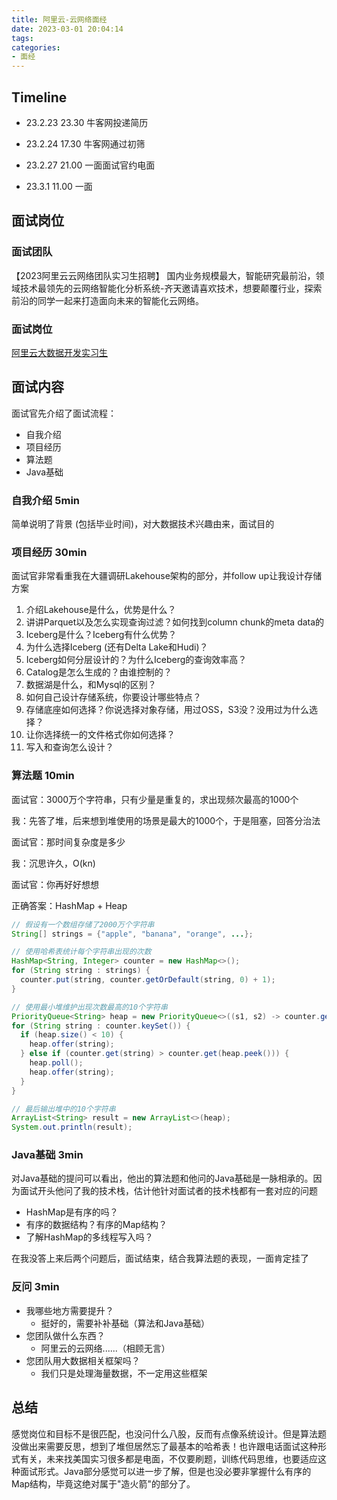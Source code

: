 ```yaml
---
title: 阿里云-云网络面经
date: 2023-03-01 20:04:14
tags:
categories:
- 面经
---
```


## Timeline

- 23.2.23	23.30 牛客网投递简历
- 23.2.24	17.30 牛客网通过初筛

- 23.2.27	21.00 一面面试官约电面

- 23.3.1	  11.00  一面

<!--more-->

## 面试岗位

### 面试团队

【2023阿里云云网络团队实习生招聘】 国内业务规模最大，智能研究最前沿，领域技术最领先的云网络智能化分析系统-齐天邀请喜欢技术，想要颠覆行业，探索前沿的同学一起来打造面向未来的智能化云网络。

### 面试岗位

[阿里云大数据开发实习生](https://nowpick.nowcoder.com/w/intern/detail?jobId=12485)


## 面试内容

面试官先介绍了面试流程：

- 自我介绍
- 项目经历
- 算法题
- Java基础

### 自我介绍 5min

简单说明了背景 (包括毕业时间)，对大数据技术兴趣由来，面试目的



### 项目经历 30min

面试官非常看重我在大疆调研Lakehouse架构的部分，并follow up让我设计存储方案

1. 介绍Lakehouse是什么，优势是什么？
2. 讲讲Parquet以及怎么实现查询过滤？如何找到column chunk的meta data的
3. Iceberg是什么？Iceberg有什么优势？
4. 为什么选择Iceberg (还有Delta Lake和Hudi)？
5. Iceberg如何分层设计的？为什么Iceberg的查询效率高？
6. Catalog是怎么生成的？由谁控制的？
7. 数据湖是什么，和Mysql的区别？
8. 如何自己设计存储系统，你要设计哪些特点？
9. 存储底座如何选择？你说选择对象存储，用过OSS，S3没？没用过为什么选择？
10. 让你选择统一的文件格式你如何选择？
11. 写入和查询怎么设计？



### 算法题 10min

面试官：3000万个字符串，只有少量是重复的，求出现频次最高的1000个

我：先答了堆，后来想到堆使用的场景是最大的1000个，于是阻塞，回答分治法

面试官：那时间复杂度是多少

我：沉思许久，O(kn)

面试官：你再好好想想



正确答案：HashMap + Heap

```java
// 假设有一个数组存储了2000万个字符串
String[] strings = {"apple", "banana", "orange", ...};

// 使用哈希表统计每个字符串出现的次数
HashMap<String, Integer> counter = new HashMap<>();
for (String string : strings) {
  counter.put(string, counter.getOrDefault(string, 0) + 1);
}

// 使用最小堆维护出现次数最高的10个字符串
PriorityQueue<String> heap = new PriorityQueue<>((s1, s2) -> counter.get(s1) - counter.get(s2));
for (String string : counter.keySet()) {
  if (heap.size() < 10) {
    heap.offer(string);
  } else if (counter.get(string) > counter.get(heap.peek())) {
    heap.poll();
    heap.offer(string);
  }
}

// 最后输出堆中的10个字符串
ArrayList<String> result = new ArrayList<>(heap);
System.out.println(result);
```



### Java基础 3min

对Java基础的提问可以看出，他出的算法题和他问的Java基础是一脉相承的。因为面试开头他问了我的技术栈，估计他针对面试者的技术栈都有一套对应的问题

- HashMap是有序的吗？
- 有序的数据结构？有序的Map结构？
- 了解HashMap的多线程写入吗？

在我没答上来后两个问题后，面试结束，结合我算法题的表现，一面肯定挂了



### 反问 3min

- 我哪些地方需要提升？
  - 挺好的，需要补补基础（算法和Java基础）
- 您团队做什么东西？
  - 阿里云的云网络......（相顾无言）
- 您团队用大数据相关框架吗？
  - 我们只是处理海量数据，不一定用这些框架



## 总结

感觉岗位和目标不是很匹配，也没问什么八股，反而有点像系统设计。但是算法题没做出来需要反思，想到了堆但居然忘了最基本的哈希表！也许跟电话面试这种形式有关，未来找美国实习很多都是电面，不仅要刷题，训练代码思维，也要适应这种面试形式。Java部分感觉可以进一步了解，但是也没必要非掌握什么有序的Map结构，毕竟这绝对属于"造火箭"的部分了。
